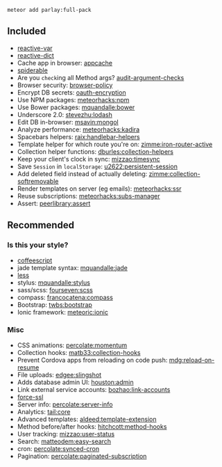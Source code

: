 `meteor add parlay:full-pack`

## Included

- [reactive-var](https://dweldon.silvrback.com/scoped-reactivity)
- [reactive-dict](http://manual.meteor.com/#deps-reactivedictexample)
- Cache app in browser: [appcache](https://github.com/meteor/meteor/tree/devel/packages/appcache)
- [spiderable](https://atmospherejs.com/meteor/spiderable)
- Are you `check`ing all Method args? [audit-argument-checks](http://docs.meteor.com/#/full/auditargumentchecks)
- Browser security: [browser-policy](https://github.com/meteor/meteor/tree/devel/packages/browser-policy)
- Encrypt DB secrets: [oauth-encryption](https://github.com/meteor/meteor/tree/devel/packages/oauth-encryption)
- Use NPM packages: [meteorhacks:npm](https://github.com/meteorhacks/npm)
- Use Bower packages: [mquandalle:bower](https://github.com/mquandalle/meteor-bower)
- Underscore 2.0: [stevezhu:lodash](https://lodash.com/)
- Edit DB in-browser: [msavin:mongol](http://mongol.meteor.com/)
- Analyze performance: [meteorhacks:kadira](https://kadira.io/)
- Spacebars helpers: [raix:handlebar-helpers](https://github.com/raix/Meteor-handlebar-helpers)
- Template helper for which route you're on: [zimme:iron-router-active](https://github.com/zimme/meteor-iron-router-active)
- Collection helper functions: [dburles:collection-helpers](https://github.com/dburles/meteor-collection-helpers/)
- Keep your client's clock in sync: [mizzao:timesync](https://github.com/mizzao/meteor-timesync)
- Save `Session` in `localStorage`: [u2622:persistent-session](https://github.com/okgrow/meteor-persistent-session/)
- Add deleted field instead of actually deleting: [zimme:collection-softremovable](https://github.com/zimme/meteor-collection-softremovable)
- Render templates on server (eg emails): [meteorhacks:ssr](https://github.com/meteorhacks/meteor-ssr)
- Reuse subscriptions: [meteorhacks:subs-manager](https://github.com/meteorhacks/subs-manager)
- Assert: [peerlibrary:assert](https://github.com/peerlibrary/meteor-assert)

## Recommended

### Is this your style?

- [coffeescript](http://docs.meteor.com/#/full/coffeescript)
- jade template syntax: [mquandalle:jade](https://github.com/mquandalle/meteor-jade)
- [less](http://docs.meteor.com/#/full/less)
- stylus: [mquandalle:stylus](https://github.com/mquandalle/meteor-stylus)
- sass/scss: [fourseven:scss](https://github.com/fourseven/meteor-scss)
- compass: [francocatena:compass](https://github.com/francocatena/meteor-compass)
- Bootstrap: [twbs:bootstrap](https://atmospherejs.com/twbs/bootstrap)
- Ionic framework: [meteoric:ionic](http://meteoric.github.io/)

### Misc

- CSS animations: [percolate:momentum](https://github.com/percolatestudio/meteor-momentum)
- Collection hooks: [matb33:collection-hooks](https://github.com/matb33/meteor-collection-hooks)
- Prevent Cordova apps from reloading on code push: [mdg:reload-on-resume](https://github.com/meteor/mobile-packages/tree/master/packages/mdg:reload-on-resume)
- File uploads: [edgee:slingshot](https://github.com/CulturalMe/meteor-slingshot)
- Adds database admin UI: [houston:admin](https://github.com/gterrono/houston)
- Link external service accounts: [bozhao:link-accounts](https://github.com/yubozhao/meteor-link-accounts)
- [force-ssl](https://atmospherejs.com/meteor/force-ssl)
- Server info: [percolate:server-info](https://github.com/percolatestudio/meteor-server-info)
- Analytics: [tail:core](https://github.com/Tarang/Meteor-Analytics)
- Advanced templates: [aldeed:template-extension](https://github.com/aldeed/meteor-template-extension)
- Method before/after hooks: [hitchcott:method-hooks](https://github.com/hitchcott/meteor-method-hooks)
- User tracking: [mizzao:user-status](https://github.com/mizzao/meteor-user-status)
- Search: [matteodem:easy-search](http://matteodem.github.io/meteor-easy-search/)
- cron: [percolate:synced-cron](https://github.com/percolatestudio/meteor-synced-cron/)
- Pagination: [percolate:paginated-subscription](https://github.com/percolatestudio/paginated-subscription/)
